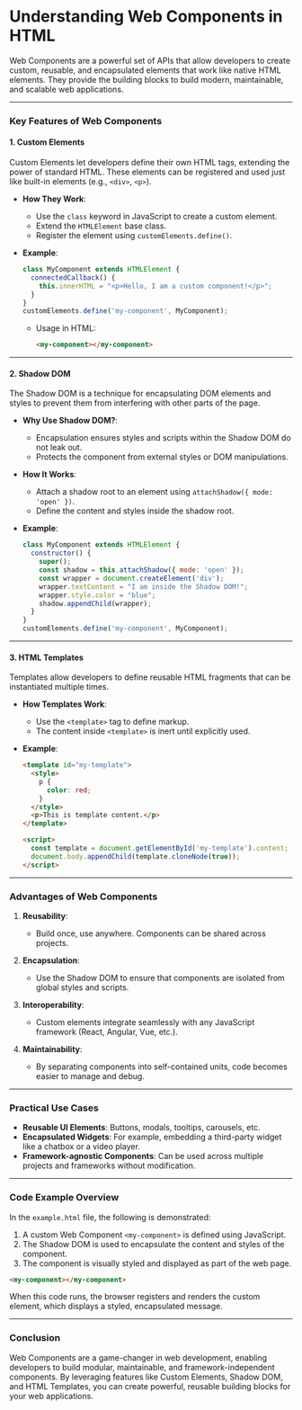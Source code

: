 # **Understanding Web Components in HTML**

Web Components are a powerful set of APIs that allow developers to create custom, reusable, and encapsulated elements that work like native HTML elements. They provide the building blocks to build modern, maintainable, and scalable web applications.

---

### **Key Features of Web Components**

#### **1. Custom Elements**
Custom Elements let developers define their own HTML tags, extending the power of standard HTML. These elements can be registered and used just like built-in elements (e.g., `<div>`, `<p>`).

- **How They Work**:
  - Use the `class` keyword in JavaScript to create a custom element.
  - Extend the `HTMLElement` base class.
  - Register the element using `customElements.define()`.

- **Example**:
  ```javascript
  class MyComponent extends HTMLElement {
    connectedCallback() {
      this.innerHTML = "<p>Hello, I am a custom component!</p>";
    }
  }
  customElements.define('my-component', MyComponent);
  ```

  - Usage in HTML:
    ```html
    <my-component></my-component>
    ```

---

#### **2. Shadow DOM**
The Shadow DOM is a technique for encapsulating DOM elements and styles to prevent them from interfering with other parts of the page. 

- **Why Use Shadow DOM?**:
  - Encapsulation ensures styles and scripts within the Shadow DOM do not leak out.
  - Protects the component from external styles or DOM manipulations.

- **How It Works**:
  - Attach a shadow root to an element using `attachShadow({ mode: 'open' })`.
  - Define the content and styles inside the shadow root.

- **Example**:
  ```javascript
  class MyComponent extends HTMLElement {
    constructor() {
      super();
      const shadow = this.attachShadow({ mode: 'open' });
      const wrapper = document.createElement('div');
      wrapper.textContent = "I am inside the Shadow DOM!";
      wrapper.style.color = "blue";
      shadow.appendChild(wrapper);
    }
  }
  customElements.define('my-component', MyComponent);
  ```

---

#### **3. HTML Templates**
Templates allow developers to define reusable HTML fragments that can be instantiated multiple times.

- **How Templates Work**:
  - Use the `<template>` tag to define markup.
  - The content inside `<template>` is inert until explicitly used.

- **Example**:
  ```html
  <template id="my-template">
    <style>
      p {
        color: red;
      }
    </style>
    <p>This is template content.</p>
  </template>

  <script>
    const template = document.getElementById('my-template').content;
    document.body.appendChild(template.cloneNode(true));
  </script>
  ```

---

### **Advantages of Web Components**

1. **Reusability**:
   - Build once, use anywhere. Components can be shared across projects.

2. **Encapsulation**:
   - Use the Shadow DOM to ensure that components are isolated from global styles and scripts.

3. **Interoperability**:
   - Custom elements integrate seamlessly with any JavaScript framework (React, Angular, Vue, etc.).

4. **Maintainability**:
   - By separating components into self-contained units, code becomes easier to manage and debug.

---

### **Practical Use Cases**

- **Reusable UI Elements**: Buttons, modals, tooltips, carousels, etc.
- **Encapsulated Widgets**: For example, embedding a third-party widget like a chatbox or a video player.
- **Framework-agnostic Components**: Can be used across multiple projects and frameworks without modification.

---

### **Code Example Overview**
In the `example.html` file, the following is demonstrated:
1. A custom Web Component `<my-component>` is defined using JavaScript.
2. The Shadow DOM is used to encapsulate the content and styles of the component.
3. The component is visually styled and displayed as part of the web page.

```html
<my-component></my-component>
```
When this code runs, the browser registers and renders the custom element, which displays a styled, encapsulated message.

---

### **Conclusion**
Web Components are a game-changer in web development, enabling developers to build modular, maintainable, and framework-independent components. By leveraging features like Custom Elements, Shadow DOM, and HTML Templates, you can create powerful, reusable building blocks for your web applications.





